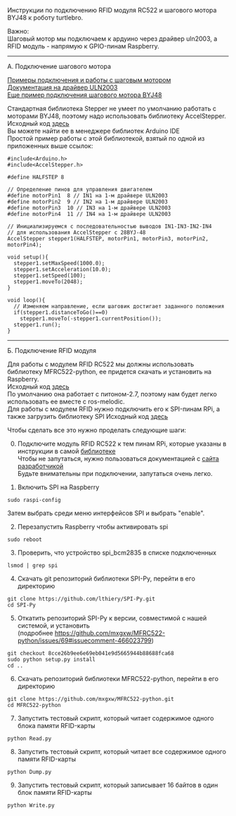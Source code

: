 
Инструкции по подключению RFID модуля RC522 и шагового мотора BYJ48 к роботу turtlebro.  

Важно:  
Шаговый мотор мы подключаем к ардуино через драйвер uln2003, а RFID модуль - напрямую к GPIO-пинам Raspberry.  

----------------------------------------------------------------------------------------------

А. Подключение шагового мотора  

[Примеры подключения и работы с шаговым мотором]( http://robotosha.ru/arduino/stepper-motor-28byj-uln2003-arduino.html)  
[Документация на драйвер ULN2003](https://rudatasheet.ru/datasheets/uln2003/)  
[Еще пример подключения шагового мотора BYJ48](https://www.instructables.com/id/BYJ48-Stepper-Motor/)  

Стандартная библиотека Stepper не умеет по умолчанию работать с моторами BYJ48, поэтому надо использовать библиотеку AccelStepper.  
Исходный код [здесь](https://github.com/d235j/AccelStepper/)  
Вы можете найти ее в менеджере библиотек Arduino IDE  
Простой пример работы с этой библиотекой, взятый по одной из приложенных выше ссылок:  

```
#include<Arduino.h>
#include<AccelStepper.h>
 
#define HALFSTEP 8   

// Определение пинов для управления двигателем
#define motorPin1  8 // IN1 на 1-м драйвере ULN2003
#define motorPin2  9 // IN2 на 1-м драйвере ULN2003
#define motorPin3  10 // IN3 на 1-м драйвере ULN2003
#define motorPin4  11 // IN4 на 1-м драйвере ULN2003
 
// Инициализируемся с последовательностью выводов IN1-IN3-IN2-IN4 
// для использования AccelStepper с 28BYJ-48
AccelStepper stepper1(HALFSTEP, motorPin1, motorPin3, motorPin2, motorPin4);
 
void setup(){
  stepper1.setMaxSpeed(1000.0);
  stepper1.setAcceleration(10.0);
  stepper1.setSpeed(100);
  stepper1.moveTo(2048);
}
 
void loop(){
  // Изменяем направление, если шаговик достигает заданного положения
  if(stepper1.distanceToGo()==0)
    stepper1.moveTo(-stepper1.currentPosition());
  stepper1.run();
}
```

------------------------------------------------------------------------------

Б. Подключение RFID модуля  

Для работы с модулем RFID RC522 мы должны использовать библиотеку MFRC522-python, ее придется скачать и установить на Raspberry.  
Исходный код [здесь](https://github.com/mxgxw/MFRC522-python)  
По умолчанию она работает с питоном-2.7, поэтому нам будет легко использовать ее вместе с ros-melodic.  
Для работы с модулем  RFID нужно подключить его к SPI-пинам RPi, а также загрузить библиотеку SPI 
Исходный код [здесь](https://github.com/lthiery/SPI-Py)  

Чтобы сделать все это нужно проделать следующие шаги:  

0. Подключите модуль RFID RC522 к тем пинам RPi, которые указаны в инструкции в самой [библиотеке](https://github.com/mxgxw/MFRC522-python)     
Чтобы не запутаться, нужно пользоваться документацией с [сайта разработчикой](https://www.raspberrypi.org/documentation/usage/gpio/)  
Будьте внимательны при подключении, запутаться очень легко.  

1. Включить SPI на Raspberry  

```
sudo raspi-config
```

Затем выбрать среди меню интерфейсов SPI и выбрать "enable".  

2. Перезапустить Raspberry чтобы активировать spi   

```
sudo reboot
```

3. Проверить, что устройство spi_bcm2835 в списке подключенных  

```
lsmod | grep spi  
```

4. Скачать git репозиторий библиотеки SPI-Py, перейти в его директорию  

```
git clone https://github.com/lthiery/SPI-Py.git
cd SPI-Py
```

5. Откатить репозиторий SPI-Py к версии, совместимой с нашей системой, и установить  
(подробнее https://github.com/mxgxw/MFRC522-python/issues/69#issuecomment-466023799)  

```
git checkout 8cce26b9ee6e69eb041e9d5665944b88688fca68
sudo python setup.py install
cd ..
```

6. Скачать репозиторий библиотеки MFRC522-python, перейти в его директорию   

```
git clone https://github.com/mxgxw/MFRC522-python.git
cd MFRC522-python
```

7. Запустить тестовый скрипт, который читает содержимое одного блока памяти RFID-карты  

```
python Read.py
```

8. Запустить тестовый скрипт, который читает все содержимое одного памяти RFID-карты  

```
python Dump.py
```

9. Запустить тестовый скрипт, который записывает 16 байтов в один блок памяти RFID-карты  

```
python Write.py
```
